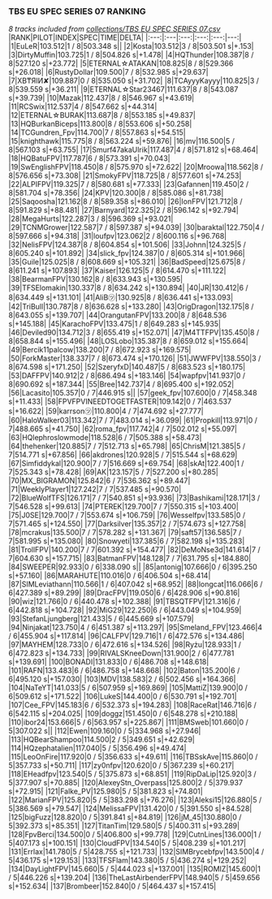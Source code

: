### TBS EU SPEC SERIES 07 RANKING
*8 tracks included from [collections/TBS EU SPEC SERIES 07.csv](/collections/TBS%20EU%20SPEC%20SERIES%2007.csv)*
|RANK|PILOT|INDEX|SPEC|TIME|DELTA|
|:---:|:---|:---:|:---:|:---:|---:|
|1|EuLeR|103.512|1 / 8|503.348 s||
|2|Kosta|103.512|3 / 8|503.501 s|+.153|
|3|DirtyMuffin|103.725|1 / 8|504.826 s|+1.478|
|4|HQThunder|108.387|8 / 8|527.120 s|+23.772|
|5|ETERNAL☆ATAKAN|108.825|8 / 8|529.366 s|+26.018|
|6|RustyDollar|109.500|7 / 8|532.985 s|+29.637|
|7|XB₸ЯIИ✘|109.887|0 / 8|535.050 s|+31.702|
|8|TCAyyyKayyy|110.825|3 / 8|539.559 s|+36.211|
|9|ETERNAL☆Star23467|111.637|8 / 8|543.087 s|+39.739|
|10|Mazak|112.437|8 / 8|546.967 s|+43.619|
|11|RCSwix|112.537|4 / 8|547.662 s|+44.314|
|12|ETERNAL☆BURAK|113.687|8 / 8|553.185 s|+49.837|
|13|HQBurkanBiceps|113.800|8 / 8|553.606 s|+50.258|
|14|TCGundren_Fpv|114.700|7 / 8|557.863 s|+54.515|
|15|knighthawk|115.775|8 / 8|563.224 s|+59.876|
|16|mv|116.500|5 / 8|567.103 s|+63.755|
|17|Smurf47akaUlrik|117.487|4 / 8|571.812 s|+68.464|
|18|HQBatuFPV|117.787|6 / 8|573.391 s|+70.043|
|19|SwEnglishFPV|118.450|8 / 8|575.970 s|+72.622|
|20|Mroowa|118.562|8 / 8|576.656 s|+73.308|
|21|SmokyFPV|118.725|8 / 8|577.601 s|+74.253|
|22|ALPIFPV|119.325|7 / 8|580.681 s|+77.333|
|23|Gafannen|119.450|2 / 8|581.704 s|+78.356|
|24|KPV|120.300|8 / 8|585.086 s|+81.738|
|25|Saqoosha|121.162|8 / 8|589.358 s|+86.010|
|26|IonFPV|121.712|8 / 8|591.829 s|+88.481|
|27|Barnyard|122.325|2 / 8|596.142 s|+92.794|
|28|MegaHurts|122.287|3 / 8|596.369 s|+93.021|
|29|TCNMGrower|122.587|7 / 8|597.387 s|+94.039|
|30|baraktal|122.750|4 / 8|597.666 s|+94.318|
|31|loufpv|123.062|2 / 8|600.116 s|+96.768|
|32|NelisFPV|124.387|8 / 8|604.854 s|+101.506|
|33|Johnn|124.325|5 / 8|605.240 s|+101.892|
|34|slick_fpv|124.387|0 / 8|605.314 s|+101.966|
|35|Guile|125.025|8 / 8|608.669 s|+105.321|
|36|BadSpeed|125.675|8 / 8|611.241 s|+107.893|
|37|Kaiser|126.125|5 / 8|614.470 s|+111.122|
|38|BearmanFPV|130.162|8 / 8|633.943 s|+130.595|
|39|TFSElomakin|130.337|8 / 8|634.242 s|+130.894|
|40|JR|130.412|6 / 8|634.449 s|+131.101|
|41|AliB㋡|130.925|8 / 8|636.441 s|+133.093|
|42|TriBull|130.787|8 / 8|636.628 s|+133.280|
|43|OrigDragon|132.175|8 / 8|643.055 s|+139.707|
|44|OrangutanFPV|133.200|8 / 8|648.536 s|+145.188|
|45|KarachoFPV|133.475|1 / 8|649.283 s|+145.935|
|46|Deviled90|134.712|3 / 8|655.419 s|+152.071|
|47|M4TTFPV|135.450|8 / 8|658.844 s|+155.496|
|48|LOSLobo|135.387|8 / 8|659.012 s|+155.664|
|49|Bercik11palcow|138.200|7 / 8|672.923 s|+169.575|
|50|ForkMaster|138.337|7 / 8|673.474 s|+170.126|
|51|JWWFPV|138.550|3 / 8|674.598 s|+171.250|
|52|SzeryfxD|140.487|5 / 8|683.523 s|+180.175|
|53|DAFFPV|140.912|2 / 8|686.494 s|+183.146|
|54|wapfpv|141.937|0 / 8|690.692 s|+187.344|
|55|Bree|142.737|4 / 8|695.400 s|+192.052|
|56|Lacasito|105.357|0 / 7|446.915 s||
|57|geek_fpv|107.600|0 / 7|458.348 s|+11.433|
|58|FPVFPVINEEDTOGETFASTER|109.142|0 / 7|463.537 s|+16.622|
|59|karrson㋡|110.800|4 / 7|474.692 s|+27.777|
|60|HaloWalker03|113.342|7 / 7|483.014 s|+36.099|
|61|Propkill|113.971|0 / 7|488.665 s|+41.750|
|62|roma_fpv|117.742|4 / 7|502.012 s|+55.097|
|63|HQlephroslowmode|118.528|6 / 7|505.388 s|+58.473|
|64|thehenker|120.885|7 / 7|512.713 s|+65.798|
|65|ChrisM|121.385|5 / 7|514.771 s|+67.856|
|66|akdrones|120.928|5 / 7|515.544 s|+68.629|
|67|Simfiddykal|120.900|7 / 7|516.669 s|+69.754|
|68|skAt|122.400|1 / 7|525.343 s|+78.428|
|69|AK|123.157|5 / 7|527.200 s|+80.285|
|70|MX_BIGRAMON|125.842|6 / 7|536.362 s|+89.447|
|71|WeeklyPlayer1|127.242|7 / 7|537.485 s|+90.570|
|72|BlueWolfTFS|126.171|7 / 7|540.851 s|+93.936|
|73|Bashikami|128.171|3 / 7|546.528 s|+99.613|
|74|PTEREK|129.700|7 / 7|550.315 s|+103.400|
|75|J0SE|129.700|7 / 7|553.674 s|+106.759|
|76|Wesselfpv|133.585|0 / 7|571.465 s|+124.550|
|77|Darksilver|135.357|2 / 7|574.673 s|+127.758|
|78|mcrakus|135.500|7 / 7|578.282 s|+131.367|
|79|saft57|136.585|7 / 7|581.995 s|+135.080|
|80|Snowyeti|137.385|6 / 7|582.198 s|+135.283|
|81|TrollFPV|140.200|7 / 7|601.392 s|+154.477|
|82|DeMoNse3d|141.614|7 / 7|604.630 s|+157.715|
|83|BatmanFPV|148.128|7 / 7|631.795 s|+184.880|
|84|SWEEPER|92.933|0 / 6|338.090 s||
|85|antonig|107.666|0 / 6|395.250 s|+57.160|
|86|MARAHUTE|110.016|0 / 6|406.504 s|+68.414|
|87|SIMLeviathann|110.566|1 / 6|407.042 s|+68.952|
|88|longcat|116.066|6 / 6|427.389 s|+89.299|
|89|DracFPV|119.050|6 / 6|428.906 s|+90.816|
|90|wiz|121.766|0 / 6|440.478 s|+102.388|
|91|TBSQTFPV|121.316|6 / 6|442.818 s|+104.728|
|92|MiG29|122.250|6 / 6|443.049 s|+104.959|
|93|StefanLjungberg|121.433|5 / 6|445.669 s|+107.579|
|94|Ninjakat|123.750|4 / 6|451.387 s|+113.297|
|95|Smeland_FPV|123.466|4 / 6|455.904 s|+117.814|
|96|CALFPV|129.716|1 / 6|472.576 s|+134.486|
|97|MAYHEM|128.733|0 / 6|472.616 s|+134.526|
|98|Ryżu|128.933|1 / 6|472.823 s|+134.733|
|99|RIVALSKneeDown|131.900|2 / 6|477.781 s|+139.691|
|100|BONADI|131.833|0 / 6|486.708 s|+148.618|
|101|RAFN|133.483|6 / 6|486.758 s|+148.668|
|102|Baton|135.200|6 / 6|495.120 s|+157.030|
|103|MDV|138.583|2 / 6|502.456 s|+164.366|
|104|NaTeYT|141.033|5 / 6|507.959 s|+169.869|
|105|MattiZ|139.900|0 / 6|509.612 s|+171.522|
|106|LukeS|144.400|0 / 6|530.791 s|+192.701|
|107|Cee_FPV|145.183|6 / 6|532.373 s|+194.283|
|108|RaceRat|146.716|6 / 6|542.115 s|+204.025|
|109|doggz|151.450|0 / 6|548.278 s|+210.188|
|110|ibor24|153.666|5 / 6|563.957 s|+225.867|
|111|BMSweb|101.660|0 / 5|307.022 s||
|112|Ewen|109.160|0 / 5|334.968 s|+27.946|
|113|HQBearShampoo|114.500|2 / 5|349.651 s|+42.629|
|114|HQzephatalien|117.040|5 / 5|356.496 s|+49.474|
|115|LeoOnFire|117.920|0 / 5|356.633 s|+49.611|
|116|TBSskAve|115.860|0 / 5|357.733 s|+50.711|
|117|zy0nfpv|120.620|0 / 5|367.239 s|+60.217|
|118|EHeadfpv|123.540|5 / 5|375.873 s|+68.851|
|119|RipDaLip|125.920|3 / 5|377.907 s|+70.885|
|120|AlexeyStn_Overpass|125.800|2 / 5|379.937 s|+72.915|
|121|Falke_PV|125.980|5 / 5|381.823 s|+74.801|
|122|MarianFPV|125.820|5 / 5|383.298 s|+76.276|
|123|Aleksi15|126.880|5 / 5|386.569 s|+79.547|
|124|MelissaFPV|131.420|0 / 5|391.550 s|+84.528|
|125|bigFuzz|128.820|0 / 5|391.841 s|+84.819|
|126|jM_45|130.880|0 / 5|392.373 s|+85.351|
|127|TitanTim|129.580|5 / 5|400.311 s|+93.289|
|128|FpvBerci|134.500|0 / 5|406.800 s|+99.778|
|129|CutnLines|136.000|1 / 5|407.173 s|+100.151|
|130|CloudFPV|134.540|5 / 5|408.239 s|+101.217|
|131|Errlax|141.780|5 / 5|428.755 s|+121.733|
|132|SIMBrycebfpv|143.500|4 / 5|436.175 s|+129.153|
|133|TFSFlam|143.380|5 / 5|436.274 s|+129.252|
|134|DayLightFPV|145.660|5 / 5|444.023 s|+137.001|
|135|ROMIZ|145.600|1 / 5|446.226 s|+139.204|
|136|TheLastAirbenderFPV|148.940|5 / 5|459.656 s|+152.634|
|137|Brombeer|152.840|0 / 5|464.437 s|+157.415|
